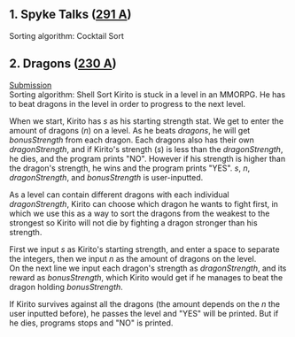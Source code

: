 ## 1. Spyke Talks ([291 A](http://codeforces.com/problemset/problem/291/A))
Sorting algorithm: Cocktail Sort
## 2. Dragons ([230 A](http://codeforces.com/problemset/problem/230/A))
[Submission](http://codeforces.com/contest/230/submission/42834394)  
Sorting algorithm: Shell Sort
Kirito is stuck in a level in an MMORPG. He has to beat dragons in the level in order to progress to the next level.

When we start, Kirito has *s* as his starting strength stat. We get to enter the amount of dragons (*n*) on a level. As he beats *dragons*, he will get *bonusStrength* from each dragon. Each dragons also has their own *dragonStrength*, and if Kirito's strength (*s*) is less than the *dragonStrength*, he dies, and the program prints "NO". However if his strength is higher than the dragon's strength, he wins and the program prints "YES". *s*, *n*, *dragonStrength*, and *bonusStrength* is user-inputted.

As a level can contain different dragons with each individual *dragonStrength*, Kirito can choose which dragon he wants to fight first, in which we use this as a way to sort the dragons from the weakest to the strongest so Kirito will not die by fighting a dragon stronger than his strength.

First we input *s* as Kirito's starting strength, and enter a space to separate the integers, then we input *n* as the amount of dragons on the level.  
On the next line we input each dragon's strength as *dragonStrength*, and its reward as *bonusStrength*, which Kirito would get if he manages to beat the dragon holding *bonusStrength*.

If Kirito survives against all the dragons (the amount depends on the *n* the user inputted before), he passes the level and "YES" will be printed. But if he dies, programs stops and "NO" is printed.
